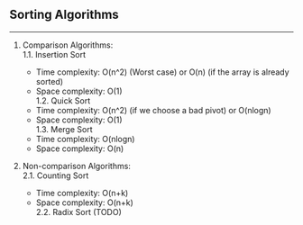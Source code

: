 ## Sorting Algorithms
---
1. Comparison Algorithms:  
1.1. Insertion Sort  
    -   Time complexity: O(n^2) (Worst case) or O(n) (if the array is already sorted)  
    -   Space complexity: O(1)  
1.2. Quick Sort  
    -   Time complexity: O(n^2) (if we choose a bad pivot) or O(nlogn)  
    -   Space complexity: O(1)  
1.3. Merge Sort  
    -   Time complexity: O(nlogn)  
    -   Space complexity: O(n)  

2. Non-comparison Algorithms:  
2.1. Counting Sort  
    -  Time complexity: O(n+k)  
    -  Space complexity: O(n+k)  
2.2. Radix Sort (TODO)  